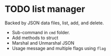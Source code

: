 
# TODO list manager 

Backed by JSON data files, list, add, and delete.

* Sub-command in `cmd` folder.
* Add methods to struct
* Marshal and Unmarshal JSON
* Usage message and multiple flags using `flag`
